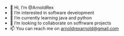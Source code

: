 - 👋 Hi, I’m @ArnoldRex
- 👀 I’m interested in software development
- 🌱 I’m currently learning java and python
- 💞️ I’m looking to collaborate on soffrware projects
- 📫 You can reach me on arnoldrexarnold@gmail.com

<!---
ArnoldRex-cmd/ArnoldRex-cmd is a ✨ special ✨ repository because its `README.md` (this file) appears on your GitHub profile.
You can click the Preview link to take a look at your changes.
--->
